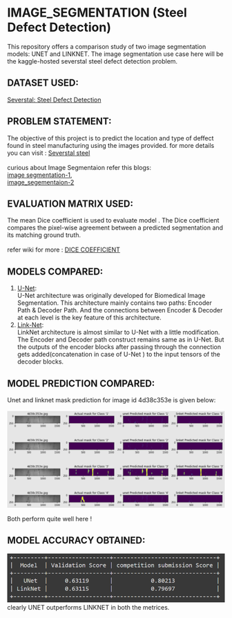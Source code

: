 # IMAGE_SEGMENTATION (Steel Defect Detection) 
This repository offers a comparison study of two image segmentation models: UNET and LINKNET. The image segmentation use case here will be the kaggle-hosted severstal steel defect detection problem.

## DATASET USED:
[Severstal: Steel Defect Detection](https://www.kaggle.com/c/severstal-steel-defect-detection/data)

## PROBLEM STATEMENT: 
The objective of this project is to predict the location and type of deffect found in steel manufacturing using the images provided. for more details you can visit : [Severstal steel](https://www.kaggle.com/c/severstal-steel-defect-detection)<br><br>
curious about Image Segmentaion refer this blogs: <br>
[image segmentation-1](https://neptune.ai/blog/image-segmentation),<br>
[image_segementaion-2](https://towardsdatascience.com/semantic-image-segmentation-using-fully-convolutional-networks-bf0189fa3eb8)

## EVALUATION MATRIX USED:
The mean Dice coefficient is used to evaluate model . The Dice coefficient compares the pixel-wise agreement between a predicted segmentation and its matching ground truth.<br><br>
refer wiki for more : [DICE COEFFICIENT](https://en.wikipedia.org/wiki/S%C3%B8rensen%E2%80%93Dice_coefficient) 

## MODELS COMPARED:
1. [U-Net](https://arxiv.org/abs/1505.04597):<br> 
U-Net architecture was originally developed for Biomedical Image Segmentation. This architecture mainly contains two paths: Encoder Path & Decoder Path. And the connections between Encoder & Decoder at each level is the key feature of this architecture.<br>
2. [Link-Net](https://arxiv.org/abs/1707.03718):<br>
LinkNet architecture is almost similar to U-Net with a little modification. The Encoder and Decoder path construct remains same as in U-Net. But the outputs of the encoder blocks after passing through the connection gets added(concatenation in case of U-Net ) to the input tensors of the decoder blocks.<br>


## MODEL PREDICTION COMPARED:
Unet and linknet mask prediction for image id 4d38c353e is given below:<br> <br> 
![prediciton for image id:](https://github.com/gourav19102/Image-Segmentation/blob/main/images/result.PNG)

Both perform quite well here !
## MODEL ACCURACY OBTAINED:
![alt text](https://github.com/gourav19102/Image-Segmentation/blob/main/images/Capture1.PNG)<br>
clearly UNET outperforms LINKNET in both the metrices.
